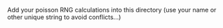 Add your poisson RNG calculations into this directory (use your name or other unique string to avoid conflicts...)
